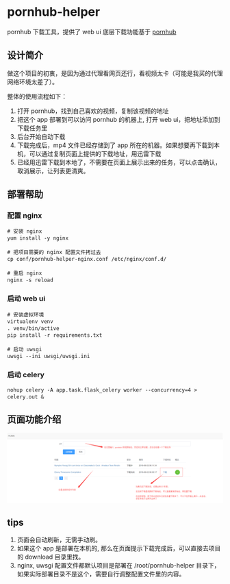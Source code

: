# pornhub-helper
pornhub 下载工具，提供了 web ui
底层下载功能基于 [pornhub](https://github.com/formateddd/pornhub)

## 设计简介
做这个项目的初衷，是因为通过代理看网页还行，看视频太卡（可能是我买的代理网络环境太差了）。

整体的使用流程如下：
1. 打开 pornhub，找到自己喜欢的视频，复制该视频的地址
2. 把这个 app 部署到可以访问 pornhub 的机器上, 打开 web ui，把地址添加到下载任务里
3. 后台开始自动下载
4. 下载完成后，mp4 文件已经存储到了 app 所在的机器。如果想要再下载到本机，可以通过复制页面上提供的下载地址，用迅雷下载
5. 已经用迅雷下载到本地了，不需要在页面上展示出来的任务，可以点击确认，取消展示，让列表更清爽。

## 部署帮助 
### 配置 nginx
```
# 安装 nginx
yum install -y nginx

# 把项目需要的 nginx 配置文件拷过去
cp conf/pornhub-helper-nginx.conf /etc/nginx/conf.d/

# 重启 nginx
nginx -s reload
```
### 启动 web ui
```
# 安装虚拟环境
virtualenv venv
. venv/bin/active
pip install -r requirements.txt

# 启动 uwsgi
uwsgi --ini uwsgi/uwsgi.ini
```

### 启动 celery
```
nohup celery -A app.task.flask_celery worker --concurrency=4 > celery.out &
```

## 页面功能介绍
![图片](https://github.com/raoweijian/pornhub-helper/blob/master/png/usage.png)


## tips
1. 页面会自动刷新，无需手动刷。
2. 如果这个 app 是部署在本机的, 那么在页面提示下载完成后，可以直接去项目的 download 目录里找。
3. nginx, uwsgi 配置文件都默认项目是部署在 /root/pornhub-helper 目录下，如果实际部署目录不是这个，需要自行调整配置文件里的内容。
